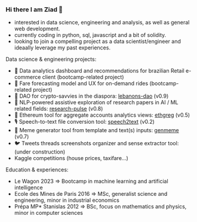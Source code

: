 ### Hi there I am Ziad 👋
- interested in data science, engineering and analysis, as well as general web development.
- currently coding in python, sql, javascript and a bit of solidity.
- looking to join a compelling project as a data scientist/engineer and ideaally leverage my past experiences.

Data science & engineering projects:
- 🛒 Data analytics dashboard and recommendations for brazilian Retail e-commerce client (bootcamp-related project)
- 🚕 Fare forecasting model and UX for on-demand rides (bootcamp-related project)
- 🌲 DAO for crypto-savvies in the diaspora: [lebanons-dao](https://lebanons.org/) (v0.9)
- 🧩 NLP-powered assistive exploration of research papers in AI / ML related fields: [research-pulse](https://research-pulse.streamlit.app/) (v0.8)
- 🧶 Ethereum tool for aggregate accounts analytics views: [ethgreg](https://ethgreg.streamlit.app/) (v0.5)
- 🎙️ Speech-to-text file conversion tool: [speech2text](https://speech2text.streamlit.app/) (v0.2)
- 🧬 Meme generator tool from template and text(s) inputs: [genmeme](https://genmeme.streamlit.app/) (v0.7)
- 🐦 Tweets threads screenshots organizer and sense extractor tool: (under construction)
- Kaggle competitions (house prices, taxifare...)

Education & experiences:
- Le Wagon 2023 => Bootcamp in machine learning and artificial intelligence
- Ecole des Mines de Paris 2016 => MSc, generalist science and engineering, minor in industrial economics
- Prépa MP* Stanislas 2012 => BSc, focus on mathematics and physics, minor in computer sciences

<!--
**zmazz/zmazz** is a ✨ _special_ ✨ repository because its `README.md` (this file) appears on your GitHub profile.

Here are some ideas to get you started:

- 🔭 I’m currently working on ...
- 🌱 I’m currently learning ...
- 👯 I’m looking to collaborate on ...
- 🤔 I’m looking for help with ...
- 💬 Ask me about ...
- 📫 How to reach me: ...
- 😄 Pronouns: ...
- ⚡ Fun fact: ...
-->
